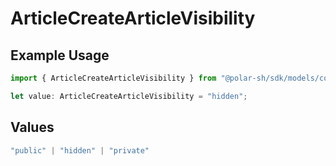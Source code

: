 # ArticleCreateArticleVisibility

## Example Usage

```typescript
import { ArticleCreateArticleVisibility } from "@polar-sh/sdk/models/components";

let value: ArticleCreateArticleVisibility = "hidden";
```

## Values

```typescript
"public" | "hidden" | "private"
```